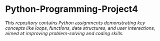 # Python-Programming-Project4
𝘛𝘩𝘪𝘴 𝘳𝘦𝘱𝘰𝘴𝘪𝘵𝘰𝘳𝘺 𝘤𝘰𝘯𝘵𝘢𝘪𝘯𝘴 𝘗𝘺𝘵𝘩𝘰𝘯 𝘢𝘴𝘴𝘪𝘨𝘯𝘮𝘦𝘯𝘵𝘴 𝘥𝘦𝘮𝘰𝘯𝘴𝘵𝘳𝘢𝘵𝘪𝘯𝘨 𝘬𝘦𝘺 𝘤𝘰𝘯𝘤𝘦𝘱𝘵𝘴 𝘭𝘪𝘬𝘦 𝘭𝘰𝘰𝘱𝘴, 𝘧𝘶𝘯𝘤𝘵𝘪𝘰𝘯𝘴, 𝘥𝘢𝘵𝘢 𝘴𝘵𝘳𝘶𝘤𝘵𝘶𝘳𝘦𝘴, 𝘢𝘯𝘥 𝘶𝘴𝘦𝘳 𝘪𝘯𝘵𝘦𝘳𝘢𝘤𝘵𝘪𝘰𝘯𝘴, 𝘢𝘪𝘮𝘦𝘥 𝘢𝘵 𝘪𝘮𝘱𝘳𝘰𝘷𝘪𝘯𝘨 𝘱𝘳𝘰𝘣𝘭𝘦𝘮-𝘴𝘰𝘭𝘷𝘪𝘯𝘨 𝘢𝘯𝘥 𝘤𝘰𝘥𝘪𝘯𝘨 𝘴𝘬𝘪𝘭𝘭𝘴.
